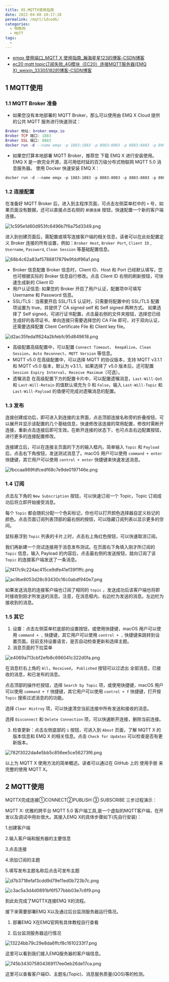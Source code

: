 ```yaml
---
title: 05.MQTTX使用指南
date: 2022-04-08 10:17:38
permalink: /mqtt/1dced6/
categories:
  - 物联网
  - MQTT
tags:
  - 
---
```


- [emqx 使用端口_MQTT X 使用指南_瀚海星星123的博客-CSDN博客](https://blog.csdn.net/weixin_33304686/article/details/112284757)
- [ec20 mqtt topic订阅失败_4G模块（EC20）连接MQTT服务器(EMQ X)_weixin_33305182的博客-CSDN博客](https://blog.csdn.net/weixin_33305182/article/details/113068293)

## 1 MQTT使用

### 1.1 MQTT Broker 准备

- 如果您没有本地部署的 MQTT Broker，那么可以使用由 EMQ X Cloud 提供的公共 MQTT 服务进行快速测试：

```lua
Broker 地址: broker.emqx.io
Broker TCP 端口: 1883
Broker SSL 端口: 8883
docker run -d --name emqx -p 1883:1883 -p 8083:8083 -p 8883:8883 -p 8084:8084 -p 18083:18083 emqx/emqx
```

- 如果您打算本地部署 MQTT Broker，推荐您 下载 EMQ X 进行安装使用。EMQ X 是一款完全开源，高可用低时延的百万级分布式物联网 MQTT 5.0 消息服务器。
  使用 Docker 快速安装 EMQ X：

```css
docker run -d --name emqx -p 1883:1883 -p 8083:8083 -p 8883:8883 -p 8084:8084 -p 18083:18083 emqx/emqx
```

### 1.2 连接配置

在准备好 MQTT Broker 后，进入到主程序页面，可点击左侧菜单栏中的 `+` 号，如果页面没有数据，还可以直接点击右侧的 `新建连接` 按钮，快速配置一个新的客户端连接。

![1c595e1d60d953fc6496b7f6a75d3349.png](https://img-blog.csdnimg.cn/img_convert/1c595e1d60d953fc6496b7f6a75d3349.png)

进入到创建页面后，需配置或填写连接客户端的相关信息，读者可以在此处配置定义 Broker 连接的所有设置，例如：`Broker Host`, `Broker Port`, `Client ID` , `Username`, `Password`, `Clean Session` 等基础配置信息。



![68b4c62a83af5788817879e9fddf96a1.png](https://img-blog.csdnimg.cn/img_convert/68b4c62a83af5788817879e9fddf96a1.png)

- Broker 信息配置 Broker 信息时，Client ID、Host 和 Port 已经默认填写，您也可根据实际的 Broker 信息自行修改。点击 Client ID 右侧的刷新按钮，可快速生成新的 Client ID
- 用户认证信息: 如果您的 Broker 开启了用户认证，配置项中可填写 Username 和 Password 信息。
- SSL/TLS：当需要开启 SSL/TLS 认证时，只需要将配置中的 SSL/TLS 配置项设置为 true，并提供了 CA signed self 和 Self signed 两种方式。 如果选择了 Self signed，可进行证书配置，点击最右侧的文件夹按钮，选择您已经生成好的各项证书，单向连接只需要选择您的 CA File 即可，对于双向认证，还需要选择配置 Client Certificate File 和 Client key file。



![d2ac35feda1f624a2bfebfc95d849618.png](https://img-blog.csdnimg.cn/img_convert/d2ac35feda1f624a2bfebfc95d849618.png)

- 高级配置高级配置中，可以配置 `Connect Timeout`、 `KeepAlive`、`Clean Session`、`Auto Reconnect`、`MQTT Version` 等信息。
- MQTT v5.0
  在高级配置中，可以选择 MQTT 的协议版本，支持 MQTT v3.1.1 和 MQTT v5.0 版本，默认为 v3.1.1，如果选择了 v5.0 版本后，还可配置 `Session Expiry Interval`、`Receive Maximum`（可选）。
- 遗嘱消息
  在高级配置下方的配置卡片中，可以配置遗嘱消息，`Last-Will-QoS` 和 `Last-Will-Retain` 的值默认填充为 0 和 `False`，输入 `Last-Will-Topic` 和 `Last-Will-Payload` 的值便可完成对遗嘱消息的配置。

### 1.3 发布

连接创建成功后，即可进入到连接的主界面，点击顶部连接名称旁的折叠按钮，可以展开并显示该配置的几个基础信息，快速修改该连接的常用配置，修改时需断开连接，重新点击连接后即可生效。在断开连接的状态下，也可点击右边配置按钮，进行更多的连接配置修改。

连接建立后，可以在连接主页面的下方的输入框内，简单输入 `Topic` 和 `Payload` 后，点击右下角按钮，发送测试消息了。macOS 用户可以使用 `command + enter` 快捷键，其它用户可以使用 `control + enter` 快捷键来快速发送消息。



![fbccaa989fdfcedf68c7e9de0197146e.png](https://img-blog.csdnimg.cn/img_convert/fbccaa989fdfcedf68c7e9de0197146e.png)

### 1.4 订阅

点击左下角的 `New Subscription` 按钮，可以快速订阅一个 Topic，Topic 订阅成功后将立即开始接受消息。

每个 `Topic` 都会随机分配一个色彩标记，你也可以打开颜色选择器自定义标记的颜色。点击页面订阅列表顶部的最右侧的按钮，可以隐藏订阅列表以显示更多的空间。

鼠标悬浮到 `Topic` 列表的卡片上时，点击右上角红色按钮，可以快速取消订阅。

我们再新建一个测试连接用于消息发布测试。在页面右下角填入刚才所订阅的 `Topic` 信息，输入 Payload 的内容后，点击最右侧的发送按钮，就向订阅了该 `Topic` 的连接客户端发送了一条消息。



![f417c9c224ac415ce9dfe41ef39f1ffc.png](https://img-blog.csdnimg.cn/img_convert/f417c9c224ac415ce9dfe41ef39f1ffc.png)



![ac9be8053d28c93430c16c0abdf940e7.png](https://img-blog.csdnimg.cn/img_convert/ac9be8053d28c93430c16c0abdf940e7.png)

如果发送消息的连接客户端也订阅了相同的 `topic` ，发送成功后该客户端也将即时接收到刚才所发送的消息。注意，在消息框内，右边栏为发送的消息。左边栏为接收到的消息。

### 1.5 其它

1. 设置：点击左侧菜单栏底部的设置按钮，或使用快捷键，macOS 用户可以使用 `command + ,` 快捷键，其它用户可以使用 `control + ,` 快捷键来跳转到设置页面。目前支持设置语言，是否自动检查更新和选择主题。
2. 消息页面的下拉菜单



![e4069a713cbf2efb8c696041c322d0fa.png](https://img-blog.csdnimg.cn/img_convert/e4069a713cbf2efb8c696041c322d0fa.png)

在消息栏右上角的 `All`，`Received`， `Published` 按钮可以过滤出 全部消息，已接收的消息，和已发布的消息。

点击顶部的操作栏按钮，选择 `Search by Topic` 项，或使用快捷键，macOS 用户可以使用 `command + f` 快捷键，其它用户可以使用 `control + f` 快捷键，打开按 `Topic` 搜索过滤消息的的功能。

选择 `Clear Histroy` 项，可以快速清空当前连接中所有发送和接收的消息。

选择 `Disconnect` 和 `Delete Connection` 项，可以快速断开连接，删除当前连接。

3. 检查更新：点击左侧底部的 `i` 按钮，可进入到 `About` 页面，了解 MQTT X 的版本信息和 EMQ X 的相关信息。点击 `Check for Updates` 可以检查是否有更新版本。



![782f3022da4e5bb5c856ee5ce56273f6.png](https://img-blog.csdnimg.cn/img_convert/782f3022da4e5bb5c856ee5ce56273f6.png)

以上为 MQTT X 使用方法的简单概述。读者可以通过在 GitHub 上的 使用手册 来完整的使用 MQTT X。

## 2 MQTT使用

MQTTX完成连接①CONNECT②PUBLISH ③ SUBSCRIBE 三步过程演示：

MQTT X: 优雅的跨平台 MQTT 5.0 客户端工具,是一个虚拟的MQTT客户端，在开发以及调试中用处很大。其接入EMQ X的具体步骤如下(先自行安装)：

1.创建客户端

2.输入客户端和服务器的主要信息

3.点击连接

4.添加订阅的主题

5.填写发布主题名称后点击可发布主题

![d7b3718efaf3cdd9d79e11ed0b723b7c.png](https://img-blog.csdnimg.cn/img_convert/d7b3718efaf3cdd9d79e11ed0b723b7c.png)

![c3ac5a3d4d0891bf6f577bbb03e7c6f9.png](https://img-blog.csdnimg.cn/img_convert/c3ac5a3d4d0891bf6f577bbb03e7c6f9.png)

到此处完成了MQTTX连接EMQ X的流程。

 接下来需要部署EMQ X以及通过后台监测服务器运行情况。

1. 部署EMQ X在EMQ官网有具体教程自行查看

2. 后台监测服务器运行情况

![13224bb79c29e8da6ffcf8c1610233f7.png](https://img-blog.csdnimg.cn/img_convert/13224bb79c29e8da6ffcf8c1610233f7.png)

这里可以看到我们接入EMQ服务器的客户端信息。

![745b343075804369117ee0eb26de17ca.png](https://img-blog.csdnimg.cn/img_convert/745b343075804369117ee0eb26de17ca.png)

这里可以查看客户端ID、主题名(Topic)、消息服务质量(QOS)等的检测。